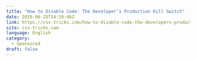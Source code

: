 ```yaml
---
title: "How to Disable Code: The Developer’s Production Kill Switch"
date: 2020-06-25T14:59:46Z
link: https://css-tricks.com/how-to-disable-code-the-developers-production-kill-switch/?utm_medium=RSS&utm_source=news.12bit.vn
site: css-tricks.com
language: English
category:
  - Sponsored
draft: false
---
```

